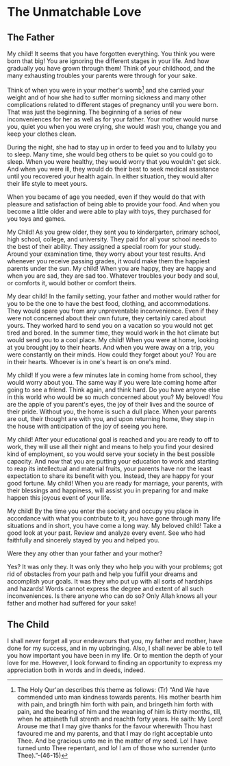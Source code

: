 The Unmatchable Love
====================

The Father
----------

My child! It seems that you have forgotten everything. You think you
were born that big! You are ignoring the different stages in your life.
And how gradually you have grown through them! Think of your childhood,
and the many exhausting troubles your parents were through for your
sake.

Think of when you were in your mother's womb[^1] and she carried your
weight and of how she had to suffer morning sickness and many other
complications related to different stages of pregnancy until you were
born. That was just the beginning. The beginning of a series of new
inconveniences for her as well as for your father. Your mother would
nurse you, quiet you when you were crying, she would wash you, change
you and keep your clothes clean.

During the night, she had to stay up in order to feed you and to lullaby
you to sleep. Many time, she would beg others to be quiet so you could
go to sleep. When you were healthy, they would worry that you wouldn't
get sick. And when you were ill, they would do their best to seek
medical assistance until you recovered your health again. In either
situation, they would alter their life style to meet yours.

When you became of age you needed, even if they would do that with
pleasure and satisfaction of being able to provide your food. And when
you become a little older and were able to play with toys, they
purchased for you toys and games.

My Child! As you grew older, they sent you to kindergarten, primary
school, high school, college, and university. They paid for all your
school needs to the best of their ability. They assigned a special room
for your study. Around your examination time, they worry about your test
results. And whenever you receive passing grades, it would make them the
happiest parents under the sun. My child! When you are happy, they are
happy and when you are sad, they are sad too. Whatever troubles your
body and soul, or comforts it, would bother or comfort theirs.

My dear child! In the family setting, your father and mother would
rather for you to be the one to have the best food, clothing, and
accommodations. They would spare you from any unpreventable
inconvenience. Even if they were not concerned about their own future,
they certainly cared about yours. They worked hard to send you on a
vacation so you would not get tired and bored. In the summer time, they
would work in the hot climate but would send you to a cool place. My
child! When you were at home, looking at you brought joy to their
hearts. And when you were away on a trip, you were constantly on their
minds. How could they forget about you? You are in their hearts. Whoever
is in one's heart is on one's mind.

My child! If you were a few minutes late in coming home from school,
they would worry about you. The same way if you were late coming home
after going to see a friend. Think again, and think hard. Do you have
anyone else in this world who would be so much concerned about you? My
beloved! You are the apple of you parent's eyes, the joy of their lives
and the source of their pride. Without you, the home is such a dull
place. When your parents are out, their thought are with you, and upon
returning home, they step in the house with anticipation of the joy of
seeing you here.

My child! After your educational goal is reached and you are ready to
off to work, they will use all their night and means to help you find
your desired kind of employment, so you would serve your society in the
best possible capacity. And now that you are putting your education to
work and starting to reap its intellectual and material fruits, your
parents have nor the least expectation to share its benefit with you.
Instead, they are happy for your good fortune. My child! When you are
ready for marriage, your parents, with their blessings and happiness,
will assist you in preparing for and make happen this joyous event of
your life.

My child! By the time you enter the society and occupy you place in
accordance with what you contribute to it, you have gone through many
life situations and in short, you have come a long way. My beloved
child! Take a good look at your past. Review and analyze every event.
See who had faithfully and sincerely stayed by you and helped you.

Were they any other than your father and your mother?

Yes? It was only they. It was only they who help you with your problems;
got rid of obstacles from your path and help you fulfill your dreams and
accomplish your goals. It was they who put up with all sorts of
hardships and hazards! Words cannot express the degree and extent of all
such inconveniences. Is there anyone who can do so? Only Allah knows all
your father and mother had suffered for your sake!

The Child
---------

I shall never forget all your endeavours that you, my father and mother,
have done for my success, and in my upbringing. Also, I shall never be
able to tell you how important you have been in my life. Or to mention
the depth of your love for me. However, I look forward to finding an
opportunity to express my appreciation both in words and in deeds,
indeed.

[^1]: The Holy Qur'an describes this theme as follows: (Tr) “And We have
commended unto man kindness towards parents. His mother bearth him with
pain, and bringth him forth with pain, and bringeth him forth with pain,
and the bearing of him and the weaning of him is thirty months, till,
when he attaineth full strenth and reachth forty years. He saith: My
Lord! Arouse me that I may give thanks for the favour wherewith Thou
hast favoured me and my parents, and that I may do right acceptable unto
Thee. And be gracious unto me in the matter of my seed. Lo! I have
turned unto Thee repentant, and lo! I am of those who surrender (unto
Thee).”-(46-15)


